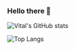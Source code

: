 ### Hello there 👋


<!--
**vitalfocheux/vitalfocheux** is a ✨ _special_ ✨ repository because its `README.md` (this file) appears on your GitHub profile.

Here are some ideas to get you started:

- 🔭 I’m currently working on ...
- 🌱 I’m currently learning ...
- 👯 I’m looking to collaborate on ...
- 🤔 I’m looking for help with ...
- 💬 Ask me about ...
- 📫 How to reach me: ...
- 😄 Pronouns: ...
- ⚡ Fun fact: ...
-->

![Vital's GitHub stats](https://github-readme-stats.vercel.app/api?username=vitalfocheux&show_icons=true&theme=dark&rank_icon=percentile)
   
![Top Langs](https://github-readme-stats.vercel.app/api/top-langs/?username=vitalfocheux&hide=html,css,cmake&layout=donut&langs_count=20&theme=dark)
